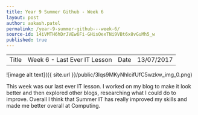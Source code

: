 ```yaml
---
title: Year 9 Summer Github - Week 6
layout: post
author: aakash.patel
permalink: /year-9-summer-github---week-6/
source-id: 14iVMTH6hDrJVEw6Fi-GHisOexTNi9VBt6x8vGuMh5_w
published: true
---
```

<table>
  <tr>
    <td>Title</td>
    <td>Week 6 - Last Ever IT Lesson</td>
    <td>Date</td>
    <td>13/07/2017</td>
  </tr>
</table>


![image alt text]({{ site.url }}/public/3Iqs9MKyNhIcifUfC5wzkw_img_0.png)

This week was our last ever IT lesson. I worked on my blog to make it look better and then explored other blogs, researching what I could do to improve. Overall I think that Summer IT has really improved my skills and made me better overall at Computing.

